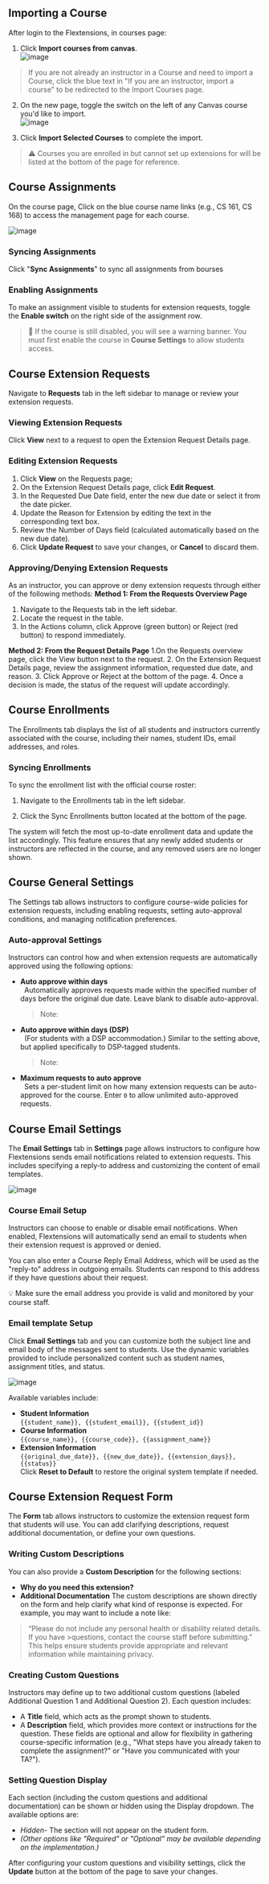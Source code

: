 ## Importing a Course
After login to the Flextensions, in courses page:
1. Click **Import courses from canvas**.  
![image](https://github.com/user-attachments/assets/064c49d0-b746-4bc5-86de-805c8dc5b71d)
> If you are not already an instructor in a Course and need to import a Course, click the blue text in "If you are an instructor, import a course" to be redirected to the Import Courses page.


2. On the new page, toggle the switch on the left of any Canvas course you'd like to import.  
![image](https://github.com/user-attachments/assets/ea821e4d-cde3-40e3-badb-744874774d46)

3. Click **Import Selected Courses** to complete the import.
  >⚠️ Courses you are enrolled in but cannot set up extensions for will be listed at the 
  >bottom of the page for reference.
## Course Assignments
On the course page, Click on the blue course name links (e.g., CS 161, CS 168) to access the management page for each course.

![image](https://github.com/user-attachments/assets/3b0c10c8-1fdb-4188-a5b8-b1e215eb7efc)

### Syncing Assignments
Click "**Sync Assignments**" to sync all assignments from bourses
### Enabling Assignments
To make an assignment visible to students for extension requests, toggle the **Enable switch** on the right side of the assignment row.
  >📝 If the course is still disabled, you will see a warning banner. You must first 
  >enable the course in **Course Settings** to allow students access.
## Course Extension Requests
Navigate to **Requests** tab in the left sidebar to manage or review your extension requests.
### Viewing Extension Requests
Click **View** next to a request to open the Extension Request Details page.
### Editing Extension Requests
1. Click **View** on the Requests page;
2. On the Extension Request Details page, click **Edit Request**.
3. In the Requested Due Date field, enter the new due date or select it from the date picker.
4. Update the Reason for Extension by editing the text in the corresponding text box.
5. Review the Number of Days field (calculated automatically based on the new due date).
6. Click **Update Request** to save your changes, or **Cancel** to discard them.
### Approving/Denying Extension Requests
As an instructor, you can approve or deny extension requests through either of the following methods:
**Method 1: From the Requests Overview Page**
1. Navigate to the Requests tab in the left sidebar.
2. Locate the request in the table.
3. In the Actions column, click Approve (green button) or Reject (red button) to respond immediately.  

**Method 2: From the Request Details Page**
1.On the Requests overview page, click the View button next to the request.
2. On the Extension Request Details page, review the assignment information, requested due date, and reason.
3. Click Approve or Reject at the bottom of the page.
4. Once a decision is made, the status of the request will update accordingly.

## Course Enrollments
The Enrollments tab displays the list of all students and instructors currently associated with the course, including their names, student IDs, email addresses, and roles.
### Syncing Enrollments
To sync the enrollment list with the official course roster:

1. Navigate to the Enrollments tab in the left sidebar.

2. Click the Sync Enrollments button located at the bottom of the page.

The system will fetch the most up-to-date enrollment data and update the list accordingly.
This feature ensures that any newly added students or instructors are reflected in the course, and any removed users are no longer shown.
## Course General Settings
The Settings tab allows instructors to configure course-wide policies for extension requests, including enabling requests, setting auto-approval conditions, and managing notification preferences.
### Auto-approval Settings
Instructors can control how and when extension requests are automatically approved using the following options:
- **Auto approve within days**  
  &nbsp;&nbsp;Automatically approves requests made within the specified number of days before the original due date. Leave blank to disable auto-approval.
  >Note: 
- **Auto approve within days (DSP)**  
  &nbsp;&nbsp;(For students with a DSP accommodation.) Similar to the setting above, but applied specifically to DSP-tagged students.
  >Note:
- **Maximum requests to auto approve**  
  &nbsp;&nbsp;Sets a per-student limit on how many extension requests can be auto-approved for the course.
Enter ``0`` to allow unlimited auto-approved requests.
## Course Email Settings
   The **Email Settings** tab in **Settings** page allows instructors to configure how Flextensions sends email notifications related to extension requests. This includes specifying a reply-to address and customizing the content of email templates.  

![image](https://github.com/user-attachments/assets/ce960eae-b893-48b6-abbd-d47a9f551f70)

### Course Email Setup
Instructors can choose to enable or disable email notifications.
When enabled, Flextensions will automatically send an email to students when their extension request is approved or denied.

You can also enter a Course Reply Email Address, which will be used as the "reply-to" address in outgoing emails. Students can respond to this address if they have questions about their request.

💡 Make sure the email address you provide is valid and monitored by your course staff.
### Email template Setup
Click **Email Settings** tab and you can customize both the subject line and email body of the messages sent to students. Use the dynamic variables provided to include personalized content such as student names, assignment titles, and status.  

![image](https://github.com/user-attachments/assets/c9f71461-946a-4971-9263-c0e6adc7c0dc)

Available variables include:
- **Student Information**  
```{{student_name}}, {{student_email}}, {{student_id}}```
- **Course Information**  
```{{course_name}}, {{course_code}}, {{assignment_name}}```
- **Extension Information**  
```{{original_due_date}}, {{new_due_date}}, {{extension_days}}, {{status}}```  
Click **Reset to Default** to restore the original system template if needed.
## Course Extension Request Form
The **Form** tab allows instructors to customize the extension request form that students will use. You can add clarifying descriptions, request additional documentation, or define your own questions.
### Writing Custom Descriptions
You can also provide a **Custom Description** for the following sections:
- **Why do you need this extension?**
- **Additional Documentation**
The custom descriptions are shown directly on the form and help clarify what kind of response is expected. For example, you may want to include a note like:
>“Please do not include any personal health or disability related details. If you have >questions, contact the course staff before submitting.”
This helps ensure students provide appropriate and relevant information while maintaining privacy.
### Creating Custom Questions
Instructors may define up to two additional custom questions (labeled Additional Question 1 and Additional Question 2). Each question includes:
- A **Title** field, which acts as the prompt shown to students.
- A **Description** field, which provides more context or instructions for the question.
These fields are optional and allow for flexibility in gathering course-specific information (e.g., "What steps have you already taken to complete the assignment?" or "Have you communicated with your TA?").
### Setting Question Display
Each section (including the custom questions and additional documentation) can be shown or hidden using the Display dropdown. The available options are:
- *Hidden*- The section will not appear on the student form.
- *(Other options like "Required" or "Optional" may be available depending on the implementation.)*  

After configuring your custom questions and visibility settings, click the **Update** button at the bottom of the page to save your changes.